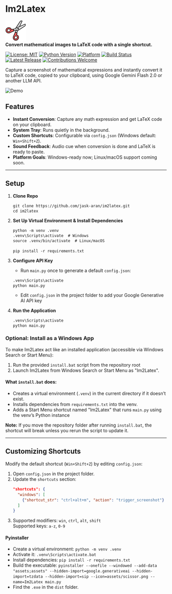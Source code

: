# Im2Latex

![Im2Latex Logo](assets/scissor.png)  
**Convert mathematical images to LaTeX code with a single shortcut.**

[![License: MIT](https://img.shields.io/badge/License-MIT-blue.svg)](LICENSE)
[![Python Version](https://img.shields.io/badge/Python-3.8+-yellow.svg)](https://www.python.org/downloads/)
[![Platform](https://img.shields.io/badge/Platform-Windows%20|%20Linux%20|%20macOS-lightgrey.svg)]()
[![Build Status](https://img.shields.io/badge/build-passing-brightgreen.svg)]()
[![Latest Release](https://img.shields.io/badge/release-v1.0-orange.svg)](https://github.com/username/im2latex/releases)
[![Contributions Welcome](https://img.shields.io/badge/contributions-welcome-brightgreen.svg)](https://github.com/username/im2latex/issues)


Capture a screenshot of mathematical expressions and instantly convert it to LaTeX code, copied to your clipboard, using Google Gemini Flash 2.0 or another LLM API.

![Demo](.github/new_demo.gif)

## Features

- **Instant Conversion**: Capture any math expression and get LaTeX code on your clipboard.
- **System Tray**: Runs quietly in the background.
- **Custom Shortcuts**: Configurable via `config.json` (Windows default: `Win+Shift+Z`).
- **Sound Feedback**: Audio cue when conversion is done and LaTeX is ready to paste.
- **Platform Goals**: Windows-ready now; Linux/macOS support coming soon.

---

## Setup
1. **Clone Repo**  

   ```
   git clone https://github.com/jask-aran/im2latex.git
   cd im2latex
   ```

2. **Set Up Virtual Environment & Install Dependencies**  
   ```
   python -m venv .venv
   .venv\Scripts\activate  # Windows
   source .venv/bin/activate  # Linux/macOS

   pip install -r requirements.txt
   ```

3. **Configure API Key**  
   - Run `main.py` once to generate a default `config.json`:
    ```
    .venv\Scripts\activate
    python main.py
    ```
   - Edit `config.json` in the project folder to add your Google Generative AI API key

5. **Run the Application**  
   ```
   .venv\Scripts\activate
   python main.py
   ```

### Optional: Install as a Windows App
To make Im2Latex act like an installed application (accessible via Windows Search or Start Menu):
1. Run the provided `install.bat` script from the repository root
2. Launch Im2Latex from Windows Search or Start Menu as "Im2Latex".

#### What `install.bat` does:
  - Creates a virtual environment (`.venv`) in the current directory if it doesn’t exist.
  - Installs dependencies from `requirements.txt` into the venv.
  - Adds a Start Menu shortcut named "Im2Latex" that runs `main.py` using the venv’s Python instance

**Note:** If you move the repository folder after running `install.bat`, the shortcut will break unless you rerun the script to update it.

---

## Customizing Shortcuts

Modify the default shortcut (`Win+Shift+Z`) by editing `config.json`:
1. Open `config.json` in the project folder.
2. Update the `shortcuts` section:
   ```json
   "shortcuts": {
     "windows": [
       {"shortcut_str": "ctrl+alt+m", "action": "trigger_screenshot"}
     ]
   }
   ```
3. Supported modifiers: `win`, `ctrl`, `alt`, `shift`  
   Supported keys: `a-z`, `0-9`


#### Pyinstaller
- Create a virtual environment: `python -m venv .venv`
- Activate it: `.venv\Scripts\activate.bat`
- Install dependencies: `pip install -r requirements.txt`
- Build the executable: `pyinstaller --onefile --windowed --add-data "assets;assets" --hidden-import=google.generativeai --hidden-import=tzdata --hidden-import=sip --icon=assets/scissor.png --name=Im2Latex main.py`
- Find the `.exe` in the `dist` folder.

